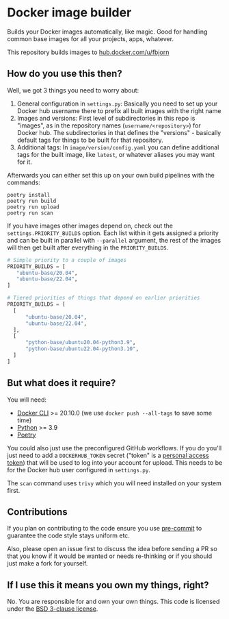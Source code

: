 # Docker image builder

Builds your Docker images automatically, like magic. Good for handling common base images for all your projects, apps,
whatever.

This repository builds images to [hub.docker.com/u/fbjorn](https://hub.docker.com/u/fbjorn)

## How do you use this then?

Well, we got 3 things you need to worry about:

1. General configuration in `settings.py`: Basically you need to set up your Docker hub username there to prefix all
   built images with the right name
2. Images and versions: First level of subdirectories in this repo is "images", as in the repository
   names (`username/<repository>`) for Docker hub. The subdirectories in that defines the "versions" - basically default
   tags for things to be built for that repository.
3. Additional tags: In `image/version/config.yaml` you can define additional tags for the built image, like `latest`, or
   whatever aliases you may want for it.

Afterwards you can either set this up on your own build pipelines with the commands:

```
poetry install
poetry run build
poetry run upload
poetry run scan
```

If you have images other images depend on, check out the `settings.PRIORITY_BUILDS` option. Each list within it gets assigned a priority and can be built in parallel with `--parallel` argument, the rest of the images will then get built after everything in the `PRIORITY_BUILDS`.

```python
# Simple priority to a couple of images
PRIORITY_BUILDS = [
   "ubuntu-base/20.04",
   "ubuntu-base/22.04",
]
```

```python
# Tiered priorities of things that depend on earlier priorities
PRIORITY_BUILDS = [
  [
      "ubuntu-base/20.04",
      "ubuntu-base/22.04",
  ],
  [
      "python-base/ubuntu20.04-python3.9",
      "python-base/ubuntu22.04-python3.10",
  ]
]
```

## But what does it require?

You will need:

- [Docker CLI](https://docs.docker.com/get-docker/) >= 20.10.0 (we use `docker push --all-tags` to save some time)
- [Python](https://www.python.org/downloads/) >= 3.9
- [Poetry](https://python-poetry.org/docs/#installation)

You could also just use the preconfigured GitHub workflows. If you do you'll just need to add a `DOCKERHUB_TOKEN`
secret ("token" is a [personal access token](https://docs.docker.com/docker-hub/access-tokens/)) that will be used to
log into your account for upload. This needs to be for the Docker hub user configured in `settings.py`.

The `scan` command uses `trivy` which you will need installed on your system first.

## Contributions

If you plan on contributing to the code ensure you use [pre-commit](https://pre-commit.com/#install) to guarantee the
code style stays uniform etc.

Also, please open an issue first to discuss the idea before sending a PR so that you know if it would be wanted or needs
re-thinking or if you should just make a fork for yourself.

## If I use this it means you own my things, right?

No. You are responsible for and own your own things. This code is licensed under the [BSD 3-clause license](LICENSE.md).
